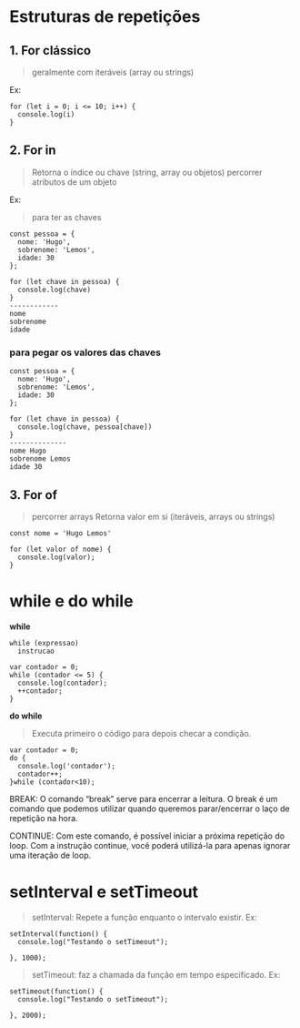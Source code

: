 # Estruturas de repetições

## 1. For clássico 
> geralmente com iteráveis (array ou strings) <br>

Ex:
```
for (let i = 0; i <= 10; i++) {
  console.log(i)
}
```
## 2. For in 
> Retorna o índice ou chave (string, array ou objetos)
> percorrer atributos de um objeto

Ex:
>para ter as chaves
```
const pessoa = {
  nome: 'Hugo',
  sobrenome: 'Lemos',
  idade: 30
};

for (let chave in pessoa) {
  console.log(chave)
}
------------
nome
sobrenome
idade
```
### para pegar os valores das chaves
```
const pessoa = {
  nome: 'Hugo',
  sobrenome: 'Lemos',
  idade: 30
};

for (let chave in pessoa) {
  console.log(chave, pessoa[chave])
}
--------------
nome Hugo
sobrenome Lemos
idade 30
```

## 3. For of
>percorrer arrays
> Retorna  valor em si (iteráveis, arrays ou strings)
```
const nome = 'Hugo Lemos'

for (let valor of nome) {
  console.log(valor);
}
```
# while e do while
<b>while</b>

```
while (expressao)
  instrucao

var contador = 0;
while (contador <= 5) {
  console.log(contador);
  ++contador;
}
```
<b>do while</b>
>Executa primeiro o código para depois checar a condição.

```
var contador = 0;
do { 
  console.log('contador');
  contador++;
}while (contador<10);
```
BREAK:
O comando “break” serve para encerrar a leitura. O break é um comando que podemos utilizar quando queremos parar/encerrar o laço de repetição na hora.

CONTINUE:
Com este comando, é possível iniciar a próxima repetição do loop. 
Com a instrução continue, você poderá utilizá-la para apenas ignorar  uma iteração de loop.

# setInterval e setTimeout

>setInterval: Repete a função enquanto o intervalo existir.
Ex:
```
setInterval(function() {
  console.log("Testando o setTimeout");

}, 1000);
```
>setTimeout: faz a chamada da função em tempo especificado.
Ex:
```
setTimeout(function() {
  console.log("Testando o setTimeout");

}, 2000);
```